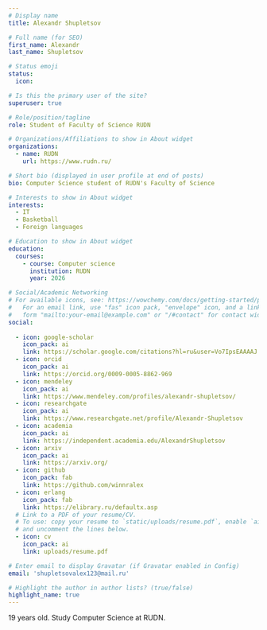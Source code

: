 ```yaml
---
# Display name
title: Alexandr Shupletsov

# Full name (for SEO)
first_name: Alexandr
last_name: Shupletsov

# Status emoji
status:
  icon: 

# Is this the primary user of the site?
superuser: true

# Role/position/tagline
role: Student of Faculty of Science RUDN

# Organizations/Affiliations to show in About widget
organizations:
  - name: RUDN
    url: https://www.rudn.ru/

# Short bio (displayed in user profile at end of posts)
bio: Сomputer Science student of RUDN's Faculty of Science 

# Interests to show in About widget
interests:
  - IT
  - Basketball
  - Foreign languages

# Education to show in About widget
education:
  courses:
    - course: Computer science
      institution: RUDN
      year: 2026

# Social/Academic Networking
# For available icons, see: https://wowchemy.com/docs/getting-started/page-builder/#icons
#   For an email link, use "fas" icon pack, "envelope" icon, and a link in the
#   form "mailto:your-email@example.com" or "/#contact" for contact widget.
social:
 
  - icon: google-scholar
    icon_pack: ai
    link: https://scholar.google.com/citations?hl=ru&user=Vo7IpsEAAAAJ
  - icon: orcid
    icon_pack: ai
    link: https://orcid.org/0009-0005-8862-969
  - icon: mendeley
    icon_pack: ai
    link: https://www.mendeley.com/profiles/alexandr-shupletsov/
  - icon: researchgate
    icon_pack: ai
    link: https://www.researchgate.net/profile/Alexandr-Shupletsov
  - icon: academia
    icon_pack: ai
    link: https://independent.academia.edu/AlexandrShupletsov
  - icon: arxiv
    icon_pack: ai
    link: https://arxiv.org/
  - icon: github
    icon_pack: fab
    link: https://github.com/winnralex
  - icon: erlang
    icon_pack: fab
    link: https://elibrary.ru/defaultx.asp
  # Link to a PDF of your resume/CV.
  # To use: copy your resume to `static/uploads/resume.pdf`, enable `ai` icons in `params.yaml`,
  # and uncomment the lines below.
  - icon: cv
    icon_pack: ai
    link: uploads/resume.pdf

# Enter email to display Gravatar (if Gravatar enabled in Config)
email: 'shupletsovalex123@mail.ru'

# Highlight the author in author lists? (true/false)
highlight_name: true
---
```


19 years old. Study Computer Science at RUDN.
